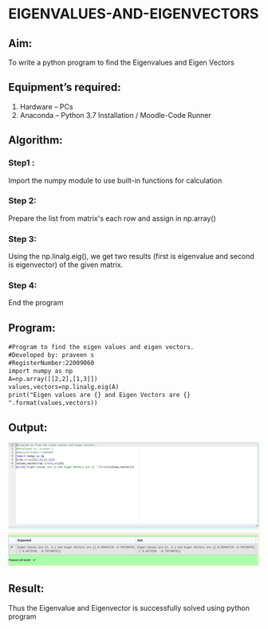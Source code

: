 # EIGENVALUES-AND-EIGENVECTORS

## Aim:

To write a python program to find the Eigenvalues and Eigen Vectors

## Equipment’s required:

1. 	Hardware – PCs
2. 	Anaconda – Python 3.7 Installation / Moodle-Code Runner

## Algorithm:

### Step1 :
Import the numpy module to use built-in functions for calculation 
### Step 2:
Prepare the list from matrix's each row and assign in np.array() 
### Step 3:
Using the np.linalg.eig(),  we get two results (first is eigenvalue and second is eigenvector) of the given matrix.
### Step 4:
End the program  

## Program:
```
#Program to find the eigen values and eigen vectors.
#Developed by: praveen s
#RegisterNumber:22009060
import numpy as np
A=np.array([[2,2],[1,3]])
values,vectors=np.linalg.eig(A)
print("Eigen values are {} and Eigen Vectors are {} ".format(values,vectors))
```

## Output:
![](eigenvalueandeigenvector.png)
## Result:
Thus the Eigenvalue and Eigenvector is successfully solved using python program

